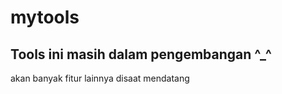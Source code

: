 # mytools

<h2>Tools ini masih dalam pengembangan ^_^</h2>
<p>akan banyak fitur lainnya disaat mendatang</p>
